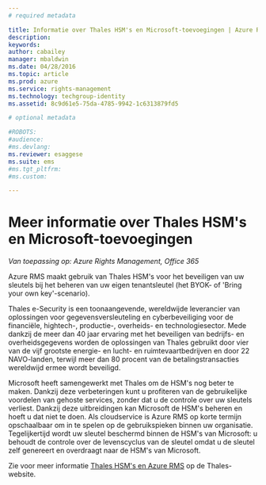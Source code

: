 ```yaml
---
# required metadata

title: Informatie over Thales HSM's en Microsoft-toevoegingen | Azure RMS
description:
keywords:
author: cabailey
manager: mbaldwin
ms.date: 04/28/2016
ms.topic: article
ms.prod: azure
ms.service: rights-management
ms.technology: techgroup-identity
ms.assetid: 8c9d61e5-75da-4785-9942-1c6313879fd5

# optional metadata

#ROBOTS:
#audience:
#ms.devlang:
ms.reviewer: esaggese
ms.suite: ems
#ms.tgt_pltfrm:
#ms.custom:

---
```


# Meer informatie over Thales HSM's en Microsoft-toevoegingen

*Van toepassing op: Azure Rights Management, Office 365*

Azure RMS maakt gebruik van Thales HSM's voor het beveiligen van uw sleutels bij het beheren van uw eigen tenantsleutel (het BYOK- of 'Bring your own key'-scenario).

Thales e-Security is een toonaangevende, wereldwijde leverancier van oplossingen voor gegevensversleuteling en cyberbeveiliging voor de financiële, hightech-, productie-, overheids- en technologiesector. Mede dankzij de meer dan 40 jaar ervaring met het beveiligen van bedrijfs- en overheidsgegevens worden de oplossingen van Thales gebruikt door vier van de vijf grootste energie- en lucht- en ruimtevaartbedrijven en door 22 NAVO-landen, terwijl meer dan 80 procent van de betalingstransacties wereldwijd ermee wordt beveiligd.

Microsoft heeft samengewerkt met Thales om de HSM's nog beter te maken. Dankzij deze verbeteringen kunt u profiteren van de gebruikelijke voordelen van gehoste services, zonder dat u de controle over uw sleutels verliest. Dankzij deze uitbreidingen kan Microsoft de HSM's beheren en hoeft u dat niet te doen. Als cloudservice is Azure RMS op korte termijn opschaalbaar om in te spelen op de gebruikspieken binnen uw organisatie. Tegelijkertijd wordt uw sleutel beschermd binnen de HSM's van Microsoft: u behoudt de controle over de levenscyclus van de sleutel omdat u de sleutel zelf genereert en overdraagt naar de HSM's van Microsoft.

Zie voor meer informatie [Thales HSM's en Azure RMS](http://www.thales-esecurity.com/msrms/cloud) op de Thales-website.



<!--HONumber=Apr16_HO4-->


